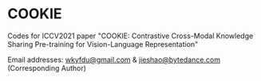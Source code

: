 # COOKIE
Codes for ICCV2021 paper "COOKIE: Contrastive Cross-Modal Knowledge Sharing Pre-training for Vision-Language Representation"

Email addresses: wkyfdu@gmail.com    &    jieshao@bytedance.com (Corresponding Author)   
